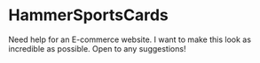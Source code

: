 # HammerSportsCards
Need help for an E-commerce website. I want to make this look as incredible as possible. Open to any suggestions!
